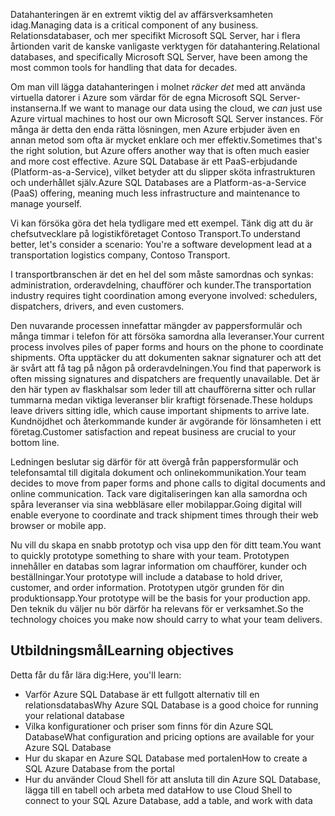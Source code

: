 <span data-ttu-id="efb57-101">Datahanteringen är en extremt viktig del av affärsverksamheten idag.</span><span class="sxs-lookup"><span data-stu-id="efb57-101">Managing data is a critical component of any business.</span></span> <span data-ttu-id="efb57-102">Relationsdatabaser, och mer specifikt Microsoft SQL Server, har i flera årtionden varit de kanske vanligaste verktygen för datahantering.</span><span class="sxs-lookup"><span data-stu-id="efb57-102">Relational databases, and specifically Microsoft SQL Server, have been among the most common tools for handling that data for decades.</span></span> 

<span data-ttu-id="efb57-103">Om man vill lägga datahanteringen i molnet _räcker det_ med att använda virtuella datorer i Azure som värdar för de egna Microsoft SQL Server-instanserna.</span><span class="sxs-lookup"><span data-stu-id="efb57-103">If we want to manage our data using the cloud, we _can_ just use Azure virtual machines to host our own Microsoft SQL Server instances.</span></span> <span data-ttu-id="efb57-104">För många är detta den enda rätta lösningen, men Azure erbjuder även en annan metod som ofta är mycket enklare och mer effektiv.</span><span class="sxs-lookup"><span data-stu-id="efb57-104">Sometimes that's the right solution, but Azure offers another way that is often much easier and more cost effective.</span></span> <span data-ttu-id="efb57-105">Azure SQL Database är ett PaaS-erbjudande (Platform-as-a-Service), vilket betyder att du slipper sköta infrastrukturen och underhållet själv.</span><span class="sxs-lookup"><span data-stu-id="efb57-105">Azure SQL Databases are a Platform-as-a-Service (PaaS) offering, meaning much less infrastructure and maintenance to manage yourself.</span></span>

<span data-ttu-id="efb57-106">Vi kan försöka göra det hela tydligare med ett exempel. Tänk dig att du är chefsutvecklare på logistikföretaget Contoso Transport.</span><span class="sxs-lookup"><span data-stu-id="efb57-106">To understand better, let's consider a scenario: You're a software development lead at a transportation logistics company, Contoso Transport.</span></span>

<span data-ttu-id="efb57-107">I transportbranschen är det en hel del som måste samordnas och synkas: administration, orderavdelning, chaufförer och kunder.</span><span class="sxs-lookup"><span data-stu-id="efb57-107">The transportation industry requires tight coordination among everyone involved: schedulers, dispatchers, drivers, and even customers.</span></span>

<span data-ttu-id="efb57-108">Den nuvarande processen innefattar mängder av pappersformulär och många timmar i telefon för att försöka samordna alla leveranser.</span><span class="sxs-lookup"><span data-stu-id="efb57-108">Your current process involves piles of paper forms and hours on the phone to coordinate shipments.</span></span> <span data-ttu-id="efb57-109">Ofta upptäcker du att dokumenten saknar signaturer och att det är svårt att få tag på någon på orderavdelningen.</span><span class="sxs-lookup"><span data-stu-id="efb57-109">You find that paperwork is often missing signatures and dispatchers are frequently unavailable.</span></span> <span data-ttu-id="efb57-110">Det är den här typen av flaskhalsar som leder till att chaufförerna sitter och rullar tummarna medan viktiga leveranser blir kraftigt försenade.</span><span class="sxs-lookup"><span data-stu-id="efb57-110">These holdups leave drivers sitting idle, which cause important shipments to arrive late.</span></span> <span data-ttu-id="efb57-111">Kundnöjdhet och återkommande kunder är avgörande för lönsamheten i ett företag.</span><span class="sxs-lookup"><span data-stu-id="efb57-111">Customer satisfaction and repeat business are crucial to your bottom line.</span></span>

<span data-ttu-id="efb57-112">Ledningen beslutar sig därför för att övergå från pappersformulär och telefonsamtal till digitala dokument och onlinekommunikation.</span><span class="sxs-lookup"><span data-stu-id="efb57-112">Your team decides to move from paper forms and phone calls to digital documents and online communication.</span></span> <span data-ttu-id="efb57-113">Tack vare digitaliseringen kan alla samordna och spåra leveranser via sina webbläsare eller mobilappar.</span><span class="sxs-lookup"><span data-stu-id="efb57-113">Going digital will enable everyone to coordinate and track shipment times through their web browser or mobile app.</span></span>

<span data-ttu-id="efb57-114">Nu vill du skapa en snabb prototyp och visa upp den för ditt team.</span><span class="sxs-lookup"><span data-stu-id="efb57-114">You want to quickly prototype something to share with your team.</span></span> <span data-ttu-id="efb57-115">Prototypen innehåller en databas som lagrar information om chaufförer, kunder och beställningar.</span><span class="sxs-lookup"><span data-stu-id="efb57-115">Your prototype will include a database to hold driver, customer, and order information.</span></span> <span data-ttu-id="efb57-116">Prototypen utgör grunden för din produktionsapp.</span><span class="sxs-lookup"><span data-stu-id="efb57-116">Your prototype will be the basis for your production app.</span></span> <span data-ttu-id="efb57-117">Den teknik du väljer nu bör därför ha relevans för er verksamhet.</span><span class="sxs-lookup"><span data-stu-id="efb57-117">So the technology choices you make now should carry to what your team delivers.</span></span>

## <a name="learning-objectives"></a><span data-ttu-id="efb57-118">Utbildningsmål</span><span class="sxs-lookup"><span data-stu-id="efb57-118">Learning objectives</span></span>

<span data-ttu-id="efb57-119">Detta får du får lära dig:</span><span class="sxs-lookup"><span data-stu-id="efb57-119">Here, you'll learn:</span></span>

- <span data-ttu-id="efb57-120">Varför Azure SQL Database är ett fullgott alternativ till en relationsdatabas</span><span class="sxs-lookup"><span data-stu-id="efb57-120">Why Azure SQL Database is a good choice for running your relational database</span></span>
- <span data-ttu-id="efb57-121">Vilka konfigurationer och priser som finns för din Azure SQL Database</span><span class="sxs-lookup"><span data-stu-id="efb57-121">What configuration and pricing options are available for your Azure SQL Database</span></span>
- <span data-ttu-id="efb57-122">Hur du skapar en Azure SQL Database med portalen</span><span class="sxs-lookup"><span data-stu-id="efb57-122">How to create a SQL Azure Database from the portal</span></span>
- <span data-ttu-id="efb57-123">Hur du använder Cloud Shell för att ansluta till din Azure SQL Database, lägga till en tabell och arbeta med data</span><span class="sxs-lookup"><span data-stu-id="efb57-123">How to use Cloud Shell to connect to your SQL Azure Database, add a table, and work with data</span></span>